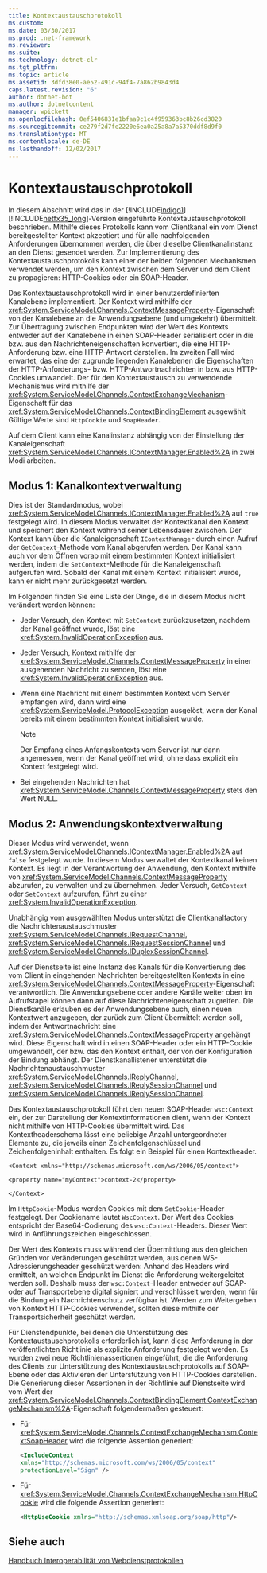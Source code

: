 ```yaml
---
title: Kontextaustauschprotokoll
ms.custom: 
ms.date: 03/30/2017
ms.prod: .net-framework
ms.reviewer: 
ms.suite: 
ms.technology: dotnet-clr
ms.tgt_pltfrm: 
ms.topic: article
ms.assetid: 3dfd38e0-ae52-491c-94f4-7a862b9843d4
caps.latest.revision: "6"
author: dotnet-bot
ms.author: dotnetcontent
manager: wpickett
ms.openlocfilehash: 0ef5406831e1bfaa9c1c4f959363bc8b26cd3820
ms.sourcegitcommit: ce279f2d7fe2220e6ea0a25a8a7a5370ddf8d9f0
ms.translationtype: MT
ms.contentlocale: de-DE
ms.lasthandoff: 12/02/2017
---
```

# <a name="context-exchange-protocol"></a>Kontextaustauschprotokoll
In diesem Abschnitt wird das in der [!INCLUDE[indigo1](../../../../includes/indigo1-md.md)][!INCLUDE[netfx35_long](../../../../includes/netfx35-long-md.md)]-Version eingeführte Kontextaustauschprotokoll beschrieben. Mithilfe dieses Protokolls kann vom Clientkanal ein vom Dienst bereitgestellter Kontext akzeptiert und für alle nachfolgenden Anforderungen übernommen werden, die über dieselbe Clientkanalinstanz an den Dienst gesendet werden. Zur Implementierung des Kontextaustauschprotokolls kann einer der beiden folgenden Mechanismen verwendet werden, um den Kontext zwischen dem Server und dem Client zu propagieren: HTTP-Cookies oder ein SOAP-Header.  
  
 Das Kontextaustauschprotokoll wird in einer benutzerdefinierten Kanalebene implementiert. Der Kontext wird mithilfe der <xref:System.ServiceModel.Channels.ContextMessageProperty>-Eigenschaft von der Kanalebene an die Anwendungsebene (und umgekehrt) übermittelt. Zur Übertragung zwischen Endpunkten wird der Wert des Kontexts entweder auf der Kanalebene in einen SOAP-Header serialisiert oder in die bzw. aus den Nachrichteneigenschaften konvertiert, die eine HTTP-Anforderung bzw. eine HTTP-Antwort darstellen. Im zweiten Fall wird erwartet, das eine der zugrunde liegenden Kanalebenen die Eigenschaften der HTTP-Anforderungs- bzw. HTTP-Antwortnachrichten in bzw. aus HTTP-Cookies umwandelt. Der für den Kontextaustausch zu verwendende Mechanismus wird mithilfe der <xref:System.ServiceModel.Channels.ContextExchangeMechanism>-Eigenschaft für das <xref:System.ServiceModel.Channels.ContextBindingElement> ausgewählt Gültige Werte sind `HttpCookie` und `SoapHeader`.  
  
 Auf dem Client kann eine Kanalinstanz abhängig von der Einstellung der Kanaleigenschaft <xref:System.ServiceModel.Channels.IContextManager.Enabled%2A> in zwei Modi arbeiten.  
  
## <a name="mode-1-channel-context-management"></a>Modus 1: Kanalkontextverwaltung  
 Dies ist der Standardmodus, wobei <xref:System.ServiceModel.Channels.IContextManager.Enabled%2A> auf `true` festgelegt wird. In diesem Modus verwaltet der Kontextkanal den Kontext und speichert den Kontext während seiner Lebensdauer zwischen. Der Kontext kann über die Kanaleigenschaft `IContextManager` durch einen Aufruf der `GetContext`-Methode vom Kanal abgerufen werden. Der Kanal kann auch vor dem Öffnen vorab mit einem bestimmten Kontext initialisiert werden, indem die `SetContext`-Methode für die Kanaleigenschaft aufgerufen wird. Sobald der Kanal mit einem Kontext initialisiert wurde, kann er nicht mehr zurückgesetzt werden.  
  
 Im Folgenden finden Sie eine Liste der Dinge, die in diesem Modus nicht verändert werden können:  
  
-   Jeder Versuch, den Kontext mit `SetContext` zurückzusetzen, nachdem der Kanal geöffnet wurde, löst eine <xref:System.InvalidOperationException> aus.  
  
-   Jeder Versuch, Kontext mithilfe der <xref:System.ServiceModel.Channels.ContextMessageProperty> in einer ausgehenden Nachricht zu senden, löst eine <xref:System.InvalidOperationException> aus.  
  
-   Wenn eine Nachricht mit einem bestimmten Kontext vom Server empfangen wird, dann wird eine <xref:System.ServiceModel.ProtocolException> ausgelöst, wenn der Kanal bereits mit einem bestimmten Kontext initialisiert wurde.  
  
    > [!NOTE]
    >  Der Empfang eines Anfangskontexts vom Server ist nur dann angemessen, wenn der Kanal geöffnet wird, ohne dass explizit ein Kontext festgelegt wird.  
  
-   Bei eingehenden Nachrichten hat <xref:System.ServiceModel.Channels.ContextMessageProperty> stets den Wert NULL.  
  
## <a name="mode-2-application-context-management"></a>Modus 2: Anwendungskontextverwaltung  
 Dieser Modus wird verwendet, wenn <xref:System.ServiceModel.Channels.IContextManager.Enabled%2A> auf `false` festgelegt wurde. In diesem Modus verwaltet der Kontextkanal keinen Kontext. Es liegt in der Verantwortung der Anwendung, den Kontext mithilfe von <xref:System.ServiceModel.Channels.ContextMessageProperty> abzurufen, zu verwalten und zu übernehmen. Jeder Versuch, `GetContext` oder `SetContext` aufzurufen, führt zu einer <xref:System.InvalidOperationException>.  
  
 Unabhängig vom ausgewählten Modus unterstützt die Clientkanalfactory die Nachrichtenaustauschmuster <xref:System.ServiceModel.Channels.IRequestChannel>, <xref:System.ServiceModel.Channels.IRequestSessionChannel> und <xref:System.ServiceModel.Channels.IDuplexSessionChannel>.  
  
 Auf der Dienstseite ist eine Instanz des Kanals für die Konvertierung des vom Client in eingehenden Nachrichten bereitgestellten Kontexts in eine <xref:System.ServiceModel.Channels.ContextMessageProperty>-Eigenschaft verantwortlich. Die Anwendungsebene oder andere Kanäle weiter oben im Aufrufstapel können dann auf diese Nachrichteneigenschaft zugreifen. Die Dienstkanäle erlauben es der Anwendungsebene auch, einen neuen Kontextwert anzugeben, der zurück zum Client übermittelt werden soll, indem der Antwortnachricht eine <xref:System.ServiceModel.Channels.ContextMessageProperty> angehängt wird. Diese Eigenschaft wird in einen SOAP-Header oder ein HTTP-Cookie umgewandelt, der bzw. das den Kontext enthält, der von der Konfiguration der Bindung abhängt. Der Dienstkanallistener unterstützt die Nachrichtenaustauschmuster <xref:System.ServiceModel.Channels.IReplyChannel>, <xref:System.ServiceModel.Channels.IReplySessionChannel> und <xref:System.ServiceModel.Channels.IReplySessionChannel>.  
  
 Das Kontextaustauschprotokoll führt den neuen SOAP-Header `wsc:Context` ein, der zur Darstellung der Kontextinformationen dient, wenn der Kontext nicht mithilfe von HTTP-Cookies übermittelt wird. Das Kontextheaderschema lässt eine beliebige Anzahl untergeordneter Elemente zu, die jeweils einen Zeichenfolgenschlüssel und Zeichenfolgeninhalt enthalten. Es folgt ein Beispiel für einen Kontextheader.  
  
 `<Context xmlns="http://schemas.microsoft.com/ws/2006/05/context">`  
  
 `<property name="myContext">context-2</property>`  
  
 `</Context>`  
  
 Im `HttpCookie`-Modus werden Cookies mit dem `SetCookie`-Header festgelegt. Der Cookiename lautet `WscContext`. Der Wert des Cookies entspricht der Base64-Codierung des `wsc:Context`-Headers. Dieser Wert wird in Anführungszeichen eingeschlossen.  
  
 Der Wert des Kontexts muss während der Übermittlung aus den gleichen Gründen vor Veränderungen geschützt werden, aus denen WS-Adressierungsheader geschützt werden: Anhand des Headers wird ermittelt, an welchen Endpunkt im Dienst die Anforderung weitergeleitet werden soll. Deshalb muss der `wsc:Context`-Header entweder auf SOAP- oder auf Transportebene digital signiert und verschlüsselt werden, wenn für die Bindung ein Nachrichtenschutz verfügbar ist. Werden zum Weitergeben von Kontext HTTP-Cookies verwendet, sollten diese mithilfe der Transportsicherheit geschützt werden.  
  
 Für Dienstendpunkte, bei denen die Unterstützung des Kontextaustauschprotokolls erforderlich ist, kann diese Anforderung in der veröffentlichten Richtlinie als explizite Anforderung festgelegt werden. Es wurden zwei neue Richtlinienassertionen eingeführt, die die Anforderung des Clients zur Unterstützung des Kontextaustauschprotokolls auf SOAP-Ebene oder das Aktivieren der Unterstützung von HTTP-Cookies darstellen. Die Generierung dieser Assertionen in der Richtlinie auf Dienstseite wird vom Wert der <xref:System.ServiceModel.Channels.ContextBindingElement.ContextExchangeMechanism%2A>-Eigenschaft folgendermaßen gesteuert:  
  
-   Für <xref:System.ServiceModel.Channels.ContextExchangeMechanism.ContextSoapHeader> wird die folgende Assertion generiert:  
  
    ```xml  
    <IncludeContext   
    xmlns="http://schemas.microsoft.com/ws/2006/05/context"  
    protectionLevel="Sign" />  
    ```  
  
-   Für <xref:System.ServiceModel.Channels.ContextExchangeMechanism.HttpCookie> wird die folgende Assertion generiert:  
  
    ```xml  
    <HttpUseCookie xmlns="http://schemas.xmlsoap.org/soap/http"/>  
    ```  
  
## <a name="see-also"></a>Siehe auch  
 [Handbuch Interoperabilität von Webdienstprotokollen](../../../../docs/framework/wcf/feature-details/web-services-protocols-interoperability-guide.md)
